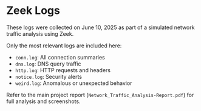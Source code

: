 # Zeek Logs

These logs were collected on June 10, 2025 as part of a simulated network traffic analysis using Zeek.

Only the most relevant logs are included here:
- `conn.log`: All connection summaries
- `dns.log`: DNS query traffic
- `http.log`: HTTP requests and headers
- `notice.log`: Security alerts
- `weird.log`: Anomalous or unexpected behavior

Refer to the main project report (`Network_Traffic_Analysis-Report.pdf`) for full analysis and screenshots.
